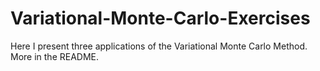 # Variational-Monte-Carlo-Exercises
Here I present three applications of the Variational Monte Carlo Method. More in the README.
